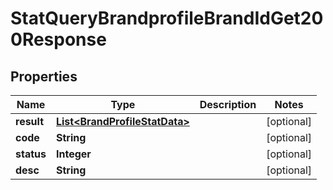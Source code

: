 

# StatQueryBrandprofileBrandIdGet200Response


## Properties

| Name | Type | Description | Notes |
|------------ | ------------- | ------------- | -------------|
|**result** | [**List&lt;BrandProfileStatData&gt;**](BrandProfileStatData.md) |  |  [optional] |
|**code** | **String** |  |  [optional] |
|**status** | **Integer** |  |  [optional] |
|**desc** | **String** |  |  [optional] |



